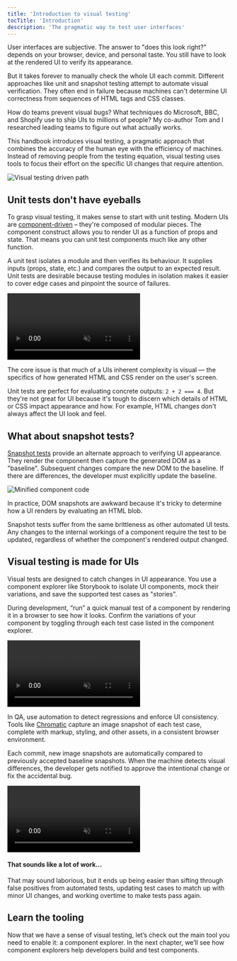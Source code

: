 ```yaml
---
title: 'Introduction to visual testing'
tocTitle: 'Introduction'
description: 'The pragmatic way to test user interfaces'
---
```


User interfaces are subjective. The answer to "does this look right?" depends on your browser, device, and personal taste. You still have to look at the rendered UI to verify its appearance.

But it takes forever to manually check the whole UI each commit. Different approaches like unit and snapshot testing attempt to automate visual verification. They often end in failure because machines can't determine UI correctness from sequences of HTML tags and CSS classes.

How do teams prevent visual bugs? What techniques do Microsoft, BBC, and Shopify use to ship UIs to millions of people? My co-author Tom and I researched leading teams to figure out what actually works.

This handbook introduces visual testing, a pragmatic approach that combines the accuracy of the human eye with the efficiency of machines. Instead of removing people from the testing equation, visual testing uses tools to focus their effort on the specific UI changes that require attention.

![Visual testing driven path](/visual-testing-handbook/visual-testing-handbook-vtdd-path-optimized.png)

## Unit tests don't have eyeballs

To grasp visual testing, it makes sense to start with unit testing. Modern UIs are [component-driven](https://componentdriven.org/) – they're composed of modular pieces. The component construct allows you to render UI as a function of props and state. That means you can unit test components much like any other function.

A unit test isolates a module and then verifies its behaviour. It supplies inputs (props, state, etc.) and compares the output to an expected result. Unit tests are desirable because testing modules in isolation makes it easier to cover edge cases and pinpoint the source of failures.

<video autoPlay muted playsInline loop>
  <source
    src="/visual-testing-handbook/component-unit-testing.mp4"
    type="video/mp4"/>
</video>

The core issue is that much of a UIs inherent complexity is visual — the specifics of how generated HTML and CSS render on the user's screen.

Unit tests are perfect for evaluating concrete outputs: `2 + 2 === 4`. But they're not great for UI because it's tough to discern which details of HTML or CSS impact appearance and how. For example, HTML changes don't always affect the UI look and feel.

## What about snapshot tests?

[Snapshot tests](https://reactjs.org/docs/testing-recipes.html#snapshot-testing) provide an alternate approach to verifying UI appearance. They render the component then capture the generated DOM as a "baseline". Subsequent changes compare the new DOM to the baseline. If there are differences, the developer must explicitly update the baseline.

![Minified component code](/visual-testing-handbook/code-visual-testing-optimized.png)

In practice, DOM snapshots are awkward because it's tricky to determine how a UI renders by evaluating an HTML blob.

Snapshot tests suffer from the same brittleness as other automated UI tests. Any changes to the internal workings of a component require the test to be updated, regardless of whether the component's rendered output changed.

## Visual testing is made for UIs

Visual tests are designed to catch changes in UI appearance. You use a component explorer like Storybook to isolate UI components, mock their variations, and save the supported test cases as "stories".

During development, “run” a quick manual test of a component by rendering it in a browser to see how it looks. Confirm the variations of your component by toggling through each test case listed in the component explorer.

<video autoPlay muted playsInline loop>
  <source
    src="/visual-testing-handbook/storybook-toggling-stories.mp4"
    type="video/mp4"/>
</video>

In QA, use automation to detect regressions and enforce UI consistency. Tools like [Chromatic](https://www.chromatic.com/) capture an image snapshot of each test case, complete with markup, styling, and other assets, in a consistent browser environment.

Each commit, new image snapshots are automatically compared to previously accepted baseline snapshots. When the machine detects visual differences, the developer gets notified to approve the intentional change or fix the accidental bug.

<video autoPlay muted playsInline loop>
  <source
    src="/visual-testing-handbook/component-visual-testing.mp4"
    type="video/mp4"/>
</video>

#### That sounds like a lot of work...

That may sound laborious, but it ends up being easier than sifting through false positives from automated tests, updating test cases to match up with minor UI changes, and working overtime to make tests pass again.

## Learn the tooling

Now that we have a sense of visual testing, let’s check out the main tool you need to enable it: a component explorer. In the next chapter, we’ll see how component explorers help developers build and test components.
